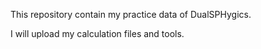 This repository contain my practice data of DualSPHygics.

I will upload my calculation files and tools.
